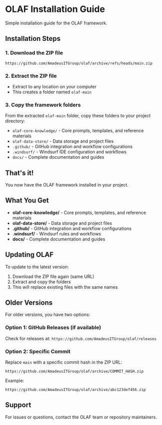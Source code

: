 # OLAF Installation Guide

Simple installation guide for the OLAF framework.

## Installation Steps

### 1. Download the ZIP file
```
https://github.com/AmadeusITGroup/olaf/archive/refs/heads/main.zip
```

### 2. Extract the ZIP file
- Extract to any location on your computer
- This creates a folder named `olaf-main`

### 3. Copy the framework folders
From the extracted `olaf-main` folder, copy these folders to your project directory:
- `olaf-core-knowledge/` - Core prompts, templates, and reference materials
- `olaf-data-store/` - Data storage and project files
- `.github/` - GitHub integration and workflow configurations
- `.windsurf/` - Windsurf IDE configuration and workflows
- `docs/` - Complete documentation and guides

## That's it!

You now have the OLAF framework installed in your project.

## What You Get

- **olaf-core-knowledge/** - Core prompts, templates, and reference materials
- **olaf-data-store/** - Data storage and project files
- **.github/** - GitHub integration and workflow configurations
- **.windsurf/** - Windsurf rules and workflows
- **docs/** - Complete documentation and guides

## Updating OLAF

To update to the latest version:
1. Download the ZIP file again (same URL)
2. Extract and copy the folders
3. This will replace existing files with the same names

## Older Versions

For older versions, you have two options:

### Option 1: GitHub Releases (if available)
Check for releases at: `https://github.com/AmadeusITGroup/olaf/releases`

### Option 2: Specific Commit
Replace `main` with a specific commit hash in the ZIP URL:
```
https://github.com/AmadeusITGroup/olaf/archive/COMMIT_HASH.zip
```

Example:
```
https://github.com/AmadeusITGroup/olaf/archive/abc123def456.zip
```

## Support

For issues or questions, contact the OLAF team or repository maintainers.
